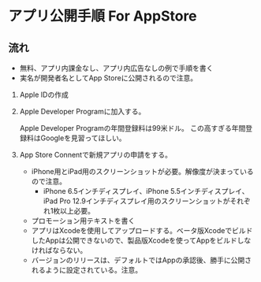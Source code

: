 # アプリ公開手順 For AppStore

## 流れ

* 無料、アプリ内課金なし、アプリ内広告なしの例で手順を書く
* 実名が開発者名としてApp Storeに公開されるので注意。

1. Apple IDの作成

1. Apple Developer Programに加入する。

    Apple Developer Programの年間登録料は99米ドル。
    この高すぎる年間登録料はGoogleを見習ってほしい。

1. App Store Connentで新規アプリの申請をする。

    * iPhone用とiPad用のスクリーンショットが必要。解像度が決まっているので注意。
        * iPhone 6.5インチディスプレイ、iPhone 5.5インチディスプレイ、iPad Pro 12.9インチディスプレイ用のスクリーンショットがそれぞれ1枚以上必要。
    * プロモーション用テキストを書く
    * アプリはXcodeを使用してアップロードする。ベータ版XcodeでビルドしたAppは公開できないので、製品版Xcodeを使ってAppをビルドしなければならない。
    * バージョンのリリースは、デフォルトではAppの承認後、勝手に公開されるように設定されている。注意。
